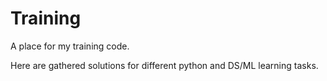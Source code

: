 # Training
A place for my training code.

Here are gathered solutions for different python and DS/ML learning tasks. 
